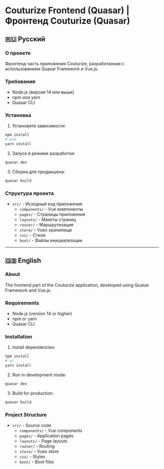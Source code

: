 # Couturize Frontend (Quasar) | Фронтенд Couturize (Quasar)

## 🇷🇺 Русский

### О проекте
Фронтенд часть приложения Couturize, разработанная с использованием Quasar Framework и Vue.js.

### Требования
- Node.js (версия 14 или выше)
- npm или yarn
- Quasar CLI

### Установка
1. Установите зависимости:
```bash
npm install
# или
yarn install
```

2. Запуск в режиме разработки:
```bash
quasar dev
```

3. Сборка для продакшена:
```bash
quasar build
```

### Структура проекта
- `src/` - Исходный код приложения
  - `components/` - Vue компоненты
  - `pages/` - Страницы приложения
  - `layouts/` - Макеты страниц
  - `router/` - Маршрутизация
  - `store/` - Vuex хранилище
  - `css/` - Стили
  - `boot/` - Файлы инициализации

---

## 🇬🇧 English

### About
The frontend part of the Couturize application, developed using Quasar Framework and Vue.js.

### Requirements
- Node.js (version 14 or higher)
- npm or yarn
- Quasar CLI

### Installation
1. Install dependencies:
```bash
npm install
# or
yarn install
```

2. Run in development mode:
```bash
quasar dev
```

3. Build for production:
```bash
quasar build
```

### Project Structure
- `src/` - Source code
  - `components/` - Vue components
  - `pages/` - Application pages
  - `layouts/` - Page layouts
  - `router/` - Routing
  - `store/` - Vuex store
  - `css/` - Styles
  - `boot/` - Boot files
